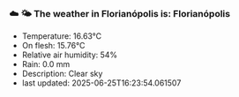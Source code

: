 ### ☁️ 🌤️  The weather in Florianópolis is: Florianópolis

- Temperature: 16.63°C
- On flesh: 15.76°C
- Relative air humidity: 54%
- Rain: 0.0 mm
- Description: Clear sky
- last updated: 2025-06-25T16:23:54.061507
